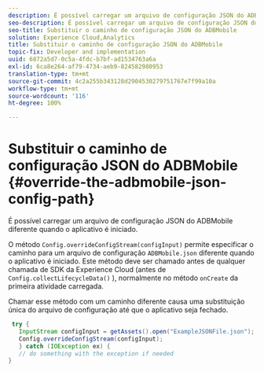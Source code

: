 ```yaml
---
description: É possível carregar um arquivo de configuração JSON do ADBMobile diferente quando o aplicativo é iniciado.
seo-description: É possível carregar um arquivo de configuração JSON do ADBMobile diferente quando o aplicativo é iniciado.
seo-title: Substituir o caminho de configuração JSON do ADBMobile
solution: Experience Cloud,Analytics
title: Substituir o caminho de configuração JSON do ADBMobile
topic-fix: Developer and implementation
uuid: 6872a5d7-0c5a-4fdc-b7bf-ad1534763a6a
exl-id: 6ca8e264-af79-4734-aeb9-824582980953
translation-type: tm+mt
source-git-commit: 4c2a255b343128d2904530279751767e7f99a10a
workflow-type: tm+mt
source-wordcount: '116'
ht-degree: 100%

---
```


# Substituir o caminho de configuração JSON do ADBMobile {#override-the-adbmobile-json-config-path}

É possível carregar um arquivo de configuração JSON do ADBMobile diferente quando o aplicativo é iniciado.

O método `Config.overrideConfigStream(configInput)` permite especificar o caminho para um arquivo de configuração `ADBMobile.json` diferente quando o aplicativo é iniciado. Este método deve ser chamado antes de qualquer chamada de SDK da Experience Cloud (antes de `Config.collectLifecycleData()` ), normalmente no método `onCreate` da primeira atividade carregada.

Chamar esse método com um caminho diferente causa uma substituição única do arquivo de configuração até que o aplicativo seja fechado.

```java
 try { 
   InputStream configInput = getAssets().open("ExampleJSONFile.json"); 
   Config.overrideConfigStream(configInput); 
   } catch (IOException ex) { 
   // do something with the exception if needed 
}
```
